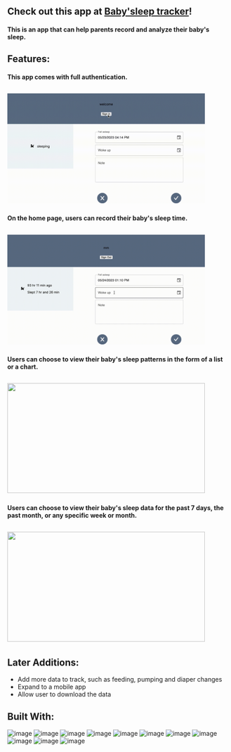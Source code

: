 <!-- ![Alt text](/images/logo.png) -->
<!-- <img src='images/logo.png' width='115' height='50'> -->

## Check out this app at [Baby'sleep tracker](https://babysleep.vercel.app/)!

#### This is an app that can help parents record and analyze their baby's sleep.

## Features:

#### This app comes with full authentication.

## <img src='images/authentication.gif' width='450' height='250'>

#### On the home page, users can record their baby's sleep time.

## <img src='images/record.gif' width='450' height='250'>

#### Users can choose to view their baby's sleep patterns in the form of a list or a chart.

## <img src='images/list_chart.gif' width='450' height='250'>

#### Users can choose to view their baby's sleep data for the past 7 days, the past month, or any specific week or month.

## <img src='images/charts.gif' width='450' height='250'>

## Later Additions:

- Add more data to track, such as feeding, pumping and diaper changes
- Expand to a mobile app
- Allow user to download the data

## Built With:

![image](https://img.shields.io/badge/HTML5-E34F26?style=for-the-badge&logo=html5&logoColor=white)
![image](https://img.shields.io/badge/CSS3-1572B6?style=for-the-badge&logo=css3&logoColor=white)
![image](https://img.shields.io/badge/JavaScript-323330?style=for-the-badge&logo=javascript&logoColor=F7DF1E)
![image](https://img.shields.io/badge/next.js-000000?style=for-the-badge&logo=nextdotjs&logoColor=white)
![image](https://img.shields.io/badge/MongoDB-4EA94B?style=for-the-badge&logo=mongodb&logoColor=white)
![image](https://img.shields.io/badge/Prisma-3982CE?style=for-the-badge&logo=Prisma&logoColor=white)
![image](https://img.shields.io/badge/Tailwind_CSS-38B2AC?style=for-the-badge&logo=tailwind-css&logoColor=white)
![image](https://img.shields.io/badge/Material%20UI-007FFF?style=for-the-badge&logo=mui&logoColor=white)
![image](https://img.shields.io/badge/Vercel-000000?style=for-the-badge&logo=vercel&logoColor=white)
![image](https://img.shields.io/badge/Chart.js-FF6384?style=for-the-badge&logo=chartdotjs&logoColor=white)
![image](https://img.shields.io/badge/npm-CB3837?style=for-the-badge&logo=npm&logoColor=white)
